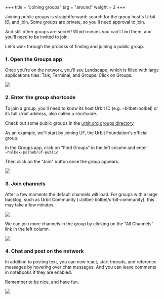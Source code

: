 +++
title = "Joining groups"
tag = "around"
weight = 2
+++

Joining public groups is straightforward: search for the group host's Urbit ID, and join. Some groups are private, so you'll need approval to join.

And still other groups are secret!  Which means you can't find them, and you'll need to be invited to join.

Let's walk through the process of finding and joining a public group.


### 1. Open the Groups app

Once you’re on the network, you’ll see Landscape, which is filled with large applications tiles: Talk, Terminal, and Groups. Click on Groups.

![](https://storage.googleapis.com/media.urbit.org/site/getting-started/get-oriented.png)

### 2. Enter the group shortcode

To join a group, you'll need to know its host Urbit ID (e.g. ~bitbet-bolbel) or its full Urbit address, also called a shortcode.

Check out some public groups in the [urbit.org groups directory](/ecosystem?type=groups)

As an example, we’ll start by joining UF, the Urbit Foundation's official group.

In the Groups app, click on "Find Groups" in the left column and enter `~halbex-palheb/uf-public`

Then click on the "Join" button once the group appears.

![](https://media.urbit.org/site/additional-guides/groups-2.png)


### 3. Join channels

After a few moments the default channels will load. For groups with a large backlog, such as Urbit Community (~bitbet-bolbel/urbit-community), this may take a few minutes.

![](https://media.urbit.org/site/additional-guides/groups-3.png)


We can join more channels in the group by clicking on the "All Channels" link in the left column.

![](https://media.urbit.org/site/additional-guides/groups-5.png)



### 4. Chat and post on the network

In addition to posting text, you can now react, start threads, and reference messages by hovering over chat messages.  And you can leave comments in notebooks if they are enabled.

Remember to be nice, and have fun.

![](https://media.urbit.org/site/additional-guides/groups-4.png)

